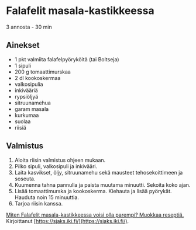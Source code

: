 # Falafelit masala-kastikkeessa
3 annosta - 30 min


## Ainekset
- 1 pkt valmiita falafelpyöryköitä (tai Boltseja)
- 1 sipuli
- 200 g tomaattimurskaa
- 2 dl kookoskermaa
- valkosipulia
- inkivääriä
- rypsiöljyä
- sitruunamehua
- garam masala
- kurkumaa
- suolaa
- riisiä


## Valmistus
1. Aloita riisin valmistus ohjeen mukaan.
2. Pilko sipuli, valkosipuli ja inkivääri.
3. Laita kasvikset, öljy, sitruunamehu sekä mausteet tehosekoittimeen ja soseuta.
4. Kuumenna tahna pannulla ja paista muutama minuutti. Sekoita koko ajan.
5. Lisää tomaattimurska ja kookoskerma. Kiehauta ja lisää pyörykät. Hauduta noin 15 minuuttia.
6. Tarjoa riisin kanssa.



[Miten Falafelit masala-kastikkeessa voisi olla parempi? Muokkaa reseptiä.](https://github.com/sjaks/cookbook/edit/master/src/falafelit.md)  
Kirjoittanut [https://sjaks.iki.fi/](https://sjaks.iki.fi/).